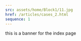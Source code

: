 ```yaml
---
src: assets/home/Block1/11.jpg
href: /articles/cases_2.html
sequence: 1
---
```


this is a banner for the index page